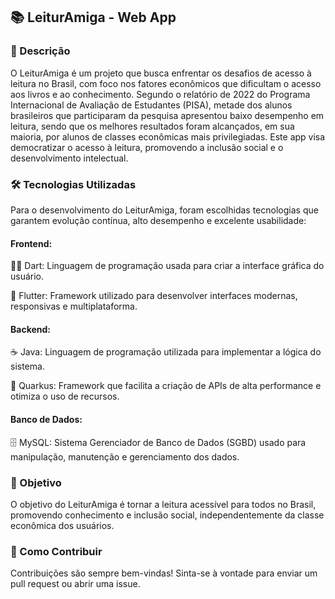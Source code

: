## 📚 LeiturAmiga - Web App

### 📝 Descrição
O LeiturAmiga é um projeto que busca enfrentar os desafios de acesso à leitura no Brasil, com foco nos fatores econômicos que dificultam o acesso aos livros e ao conhecimento. Segundo o relatório de 2022 do Programa Internacional de Avaliação de Estudantes (PISA), metade dos alunos brasileiros que participaram da pesquisa apresentou baixo desempenho em leitura, sendo que os melhores resultados foram alcançados, em sua maioria, por alunos de classes econômicas mais privilegiadas. Este app visa democratizar o acesso à leitura, promovendo a inclusão social e o desenvolvimento intelectual.

### 🛠️ Tecnologias Utilizadas
Para o desenvolvimento do LeiturAmiga, foram escolhidas tecnologias que garantem evolução contínua, alto desempenho e excelente usabilidade:

#### Frontend:

🧑‍💻 Dart: Linguagem de programação usada para criar a interface gráfica do usuário.

🎨 Flutter: Framework utilizado para desenvolver interfaces modernas, responsivas e multiplataforma.

#### Backend:

☕ Java: Linguagem de programação utilizada para implementar a lógica do sistema.

🚀 Quarkus: Framework que facilita a criação de APIs de alta performance e otimiza o uso de recursos.

#### Banco de Dados:

🗄️ MySQL: Sistema Gerenciador de Banco de Dados (SGBD) usado para manipulação, manutenção e gerenciamento dos dados.

### 🎯 Objetivo
O objetivo do LeiturAmiga é tornar a leitura acessível para todos no Brasil, promovendo conhecimento e inclusão social, independentemente da classe econômica dos usuários.

### 🤝 Como Contribuir
Contribuições são sempre bem-vindas! Sinta-se à vontade para enviar um pull request ou abrir uma issue.
